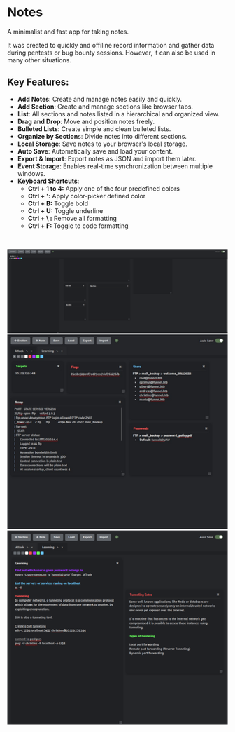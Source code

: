 # Notes 
A minimalist and fast app for taking notes.

It was created to quickly and offiline record information and gather data during pentests or bug bounty sessions. However, it can also be used in many other situations.

## Key Features:

- **Add Notes**: Create and manage notes easily and quickly.
- **Add Section**: Create and manage sections like browser tabs.
- **List**: All sections and notes listed in a hierarchical and organized view.
- **Drag and Drop**: Move and position notes freely.
- **Bulleted Lists**: Create simple and clean bulleted lists.
- **Organize by Section**s: Divide notes into different sections.
- **Local Storage**: Save notes to your browser's local storage.
- **Auto Save**: Automatically save and load your content.
- **Export & Import**: Export notes as JSON and import them later.
- **Event Storage**: Enables real-time synchronization between multiple windows.
- **Keyboard Shortcuts**:
    - **Ctrl + 1 to 4:** Apply one of the four predefined colors
    - **Ctrl + ':** Apply color-picker defined color
    - **Ctrl + B:** Toggle bold
    - **Ctrl + U:** Toggle underline
    - **Ctrl + \ :** Remove all formatting
    - **Ctrl + F:** Toggle to code formatting
<br>

![alt text](assets/image.png)
![alt text](assets/image.1.png)
![alt text](assets/image.2.png)



